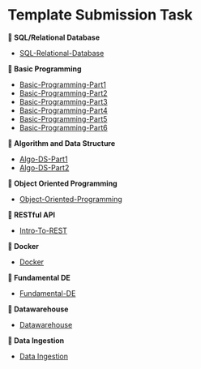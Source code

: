 # Template Submission Task

**📓 SQL/Relational Database**

- [SQL-Relational-Database](https://github.com/ALTA-DE4-Miftahurrofiasidqi-bmzErpew/SQL-Relational-Database)

**📔 Basic Programming**

- [Basic-Programming-Part1](https://github.com/ALTA-DE4-Miftahurrofiasidqi-bmzErpew/Basic-Programming-Part1)
- [Basic-Programming-Part2](https://github.com/ALTA-DE4-Miftahurrofiasidqi-bmzErpew/Basic-Programming-Part2)
- [Basic-Programming-Part3](https://github.com/ALTA-DE4-Miftahurrofiasidqi-bmzErpew/Basic-Programming-Part3)
- [Basic-Programming-Part4](https://github.com/ALTA-DE4-Miftahurrofiasidqi-bmzErpew/Programming-Part4)
- [Basic-Programming-Part5](https://github.com/ALTA-DE4-Miftahurrofiasidqi-bmzErpew/Basic-Programming-Part5)
- [Basic-Programming-Part6](https://github.com/ALTA-DE4-Miftahurrofiasidqi-bmzErpew/Basic-Programming-Part6)

**📘 Algorithm and Data Structure**

- [Algo-DS-Part1](https://github.com/ALTA-DE4-Miftahurrofiasidqi-bmzErpew/Algo-DS-Part1)
- [Algo-DS-Part2](https://github.com/ALTA-DE4-Miftahurrofiasidqi-bmzErpew/Algo-DS-Part2)

**📗 Object Oriented Programming**

- [Object-Oriented-Programming](https://github.com/ALTA-DE4-Miftahurrofiasidqi-bmzErpew/Object-Oriented-Programming)

**📙 RESTful API**

- [Intro-To-REST](https://github.com/ALTA-DE4-Miftahurrofiasidqi-bmzErpew/Intro-To-REST)

**📙 Docker**

- [Docker](https://github.com/ALTA-DE4-Miftahurrofiasidqi-bmzErpew/Docker)

**📙 Fundamental DE**

- [Fundamental-DE](https://github.com/ALTA-DE4-Miftahurrofiasidqi-bmzErpew/fundamental-de)

**📙 Datawarehouse**

- [Datawarehouse](https://github.com/ALTA-DE4-Miftahurrofiasidqi-bmzErpew/data-warehouse-submission)

**📙 Data Ingestion**

- [Data Ingestion](https://github.com/ALTA-DE4-Miftahurrofiasidqi-bmzErpew/ingestion-data/)

